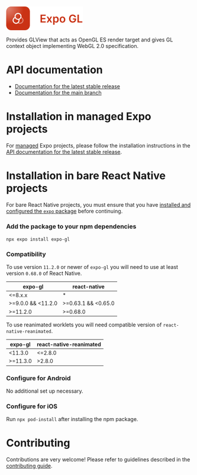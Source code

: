<p>
  <a href="https://docs.expo.dev/versions/latest/sdk/gl-view/">
    <img
      src="../../.github/resources/expo-gl.svg"
      alt="expo-gl"
      height="64" />
  </a>
</p>

Provides GLView that acts as OpenGL ES render target and gives GL context object implementing WebGL 2.0 specification.

# API documentation

- [Documentation for the latest stable release](https://docs.expo.dev/versions/latest/sdk/gl-view/)
- [Documentation for the main branch](https://docs.expo.dev/versions/unversioned/sdk/gl-view/)

# Installation in managed Expo projects

For [managed](https://docs.expo.dev/archive/managed-vs-bare/) Expo projects, please follow the installation instructions in the [API documentation for the latest stable release](https://docs.expo.dev/versions/latest/sdk/gl-view/).

# Installation in bare React Native projects

For bare React Native projects, you must ensure that you have [installed and configured the `expo` package](https://docs.expo.dev/bare/installing-expo-modules/) before continuing.

### Add the package to your npm dependencies

```
npx expo install expo-gl
```

### Compatibility

To use version `11.2.0` or newer of `expo-gl` you will need to use at least version `0.68.0` of React Native.

| expo-gl            | react-native        |
| ------------------ | ------------------- |
| <=8.x.x            | \*                  |
| >=9.0.0 && <11.2.0 | >=0.63.1 && <0.65.0 |
| >=11.2.0           | >=0.68.0            |

To use reanimated worklets you will need compatible version of `react-native-reanimated`.

| expo-gl  | react-native-reanimated |
| -------- | ----------------------- |
| <11.3.0  | <=2.8.0                 |
| >=11.3.0 | >2.8.0                  |

### Configure for Android

No additional set up necessary.

### Configure for iOS

Run `npx pod-install` after installing the npm package.

# Contributing

Contributions are very welcome! Please refer to guidelines described in the [contributing guide](https://github.com/expo/expo#contributing).
